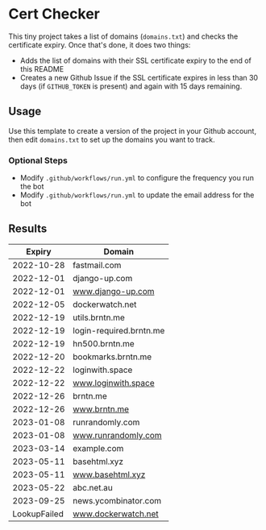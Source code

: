 # Cert Checker

This tiny project takes a list of domains (`domains.txt`) and checks the certificate expiry. Once that's done, it does two things:

- Adds the list of domains with their SSL certificate expiry to the end of this README
- Creates a new Github Issue if the SSL certificate expires in less than 30 days (if `GITHUB_TOKEN` is present) and again with 15 days remaining.


## Usage

Use this template to create a version of the project in your Github account, then edit `domains.txt` to set up the domains you want to track.


### Optional Steps

- Modify `.github/workflows/run.yml` to configure the frequency you run the bot
- Modify `.github/workflows/run.yml` to update the email address for the bot

## Results

| Expiry    | Domain   |
|-----------|----------|
| 2022-10-28 | fastmail.com |
| 2022-12-01 | django-up.com |
| 2022-12-01 | www.django-up.com |
| 2022-12-05 | dockerwatch.net |
| 2022-12-19 | utils.brntn.me |
| 2022-12-19 | login-required.brntn.me |
| 2022-12-19 | hn500.brntn.me |
| 2022-12-20 | bookmarks.brntn.me |
| 2022-12-22 | loginwith.space |
| 2022-12-22 | www.loginwith.space |
| 2022-12-26 | brntn.me |
| 2022-12-26 | www.brntn.me |
| 2023-01-08 | runrandomly.com |
| 2023-01-08 | www.runrandomly.com |
| 2023-03-14 | example.com |
| 2023-05-11 | basehtml.xyz |
| 2023-05-11 | www.basehtml.xyz |
| 2023-05-22 | abc.net.au |
| 2023-09-25 | news.ycombinator.com |
| LookupFailed | www.dockerwatch.net |
